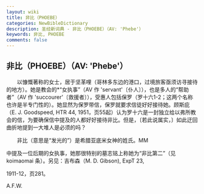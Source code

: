 ```yaml
---
layout: wiki
title: 非比（PHOEBE）
categories: NewBibleDictionary
description: 圣经新词典 - 非比（PHOEBE）（AV: 'Phebe'）
keywords: 非比, PHOEBE
comments: false
---
```


## 非比（PHOEBE）（AV: 'Phebe'）

　　以慷慨著称的女士，居于坚革哩（哥林多东边的港口，过境旅客亟须访寻接待的地方）。她是教会的*“女执事”（AV 作 'servant'〔仆人〕），也是多人的“帮助者”（AV 作 'succourer'〔救援者〕），受惠人包括保罗（罗十六1-2；这两个名称也许是半专门性的）。她显然为保罗带信，保罗就要求信徒好好接待她。顾斯庇（E. J. Goodspeed, HTR 44, 1951，页55起）认为罗十六是一封独立给以弗所教会的信，为要确保信中提及的人都好好接待非比。但是，〔若此说属实，〕如此迂回曲折地提到一大堆人是必须的吗？

　　非比（意思是“发光的”）是希腊亚底米女神的姓氏。MM

中提及一位后期的女执事，她那很特别的墓志铭上称她为“非比第二”（见 koimaomai 条）。另见：吉布森（M. D. Gibson), ExpT 23,

1911-12，页281。

A.F.W.








